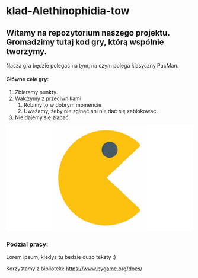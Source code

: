 <h1> klad-Alethinophidia-tow </h1>

<h2> Witamy na repozytorium naszego projektu. Gromadzimy tutaj kod gry, którą wspólnie tworzymy. </h2>

Nasza gra będzie polegać na tym, na czym polega klasyczny PacMan.

#### **Główne** cele gry:


1. Zbieramy punkty.
2. Walczymy z przeciwnikami
    1. Robimy to w dobrym momencie
    2. Uważamy, żeby nie zginąć ani nie dać się zablokować.
3. Nie dajemy się złapać.

![Logo kultowego PacMana](/assets/images/pacman.png)

### Podzial pracy:
Lorem ipsum, kiedys tu bedzie duzo teksty :)

Korzystamy z biblioteki:
https://www.pygame.org/docs/